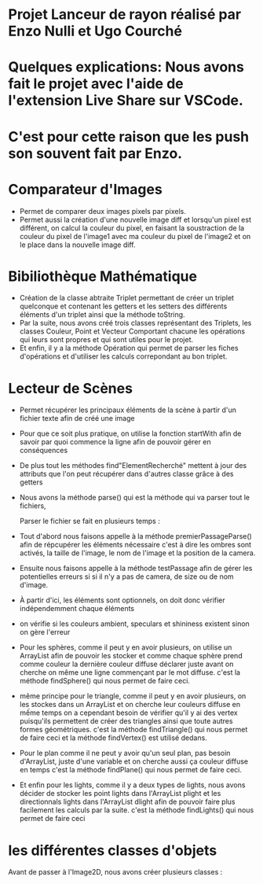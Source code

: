 # Projet Lanceur de rayon réalisé par Enzo Nulli et Ugo Courché
# Quelques explications: Nous avons fait le projet avec l'aide de l'extension Live Share sur VSCode.
# C'est pour cette raison que les push son souvent fait par Enzo.

# Comparateur d'Images

- Permet de comparer deux images pixels par pixels.
- Permet aussi la création d'une nouvelle image diff et lorsqu'un pixel est différent, 
  on calcul la couleur du pixel, en faisant la soustraction de la couleur du pixel de l'image1 avec ma couleur du pixel de l'image2 
  et on le place dans la nouvelle image diff.

# Bibiliothèque Mathématique

- Création de la classe abtraite Triplet permettant de créer un triplet quelconque et 
  contenant les getters et les setters des différents éléments d'un triplet ainsi que la méthode toString.
- Par la suite, nous avons créé trois classes représentant des Triplets, les classes Couleur, Point et Vecteur
  Comportant chacune les opérations qui leurs sont propres et qui sont utiles pour le projet.
- Et enfin, il y a la méthode Opération qui permet de parser les fiches d'opérations et d'utiliser les calculs correpondant au bon triplet.

# Lecteur de Scènes

- Permet récupérer les principaux éléments de la scène à partir d'un fichier texte afin de créé une image
- Pour que ce soit plus pratique, on utilise la fonction startWith afin de savoir par quoi commence la ligne afin de pouvoir gérer en conséquences
- De plus tout les méthodes find"ElementRecherché" mettent à jour des attributs que l'on peut récupérer dans d'autres classe grâce à des getters
- Nous avons la méthode parse() qui est la méthode qui va parser tout le fichiers,
  
  Parser le fichier se fait en plusieurs temps :
- Tout d'abord nous faisons appelle à la méthode premierPassageParse() afin de répcupérer les éléments nécessaire
  c'est à dire les ombres sont activés, la taille de l'image, le nom de l'image et la position de la camera.
- Ensuite nous faisons appelle à la méthode testPassage afin de gérer les potentielles erreurs si si il n'y a pas de camera, de size ou de nom d'image.
- À partir d'ici, les éléments sont optionnels, on doit donc vérifier indépendemment chaque éléments
- on vérifie si les couleurs ambient, speculars et shininess existent sinon on gère l'erreur
- Pour les sphères, comme il peut y en avoir plusieurs, on utilise un ArrayList afin de pouvoir les stocker et comme chaque sphère prend comme couleur
  la dernière couleur diffuse déclarer juste avant on cherche on même une ligne commençant par le mot diffuse.
  c'est la méthode findSphere() qui nous permet de faire ceci.
- même principe pour le triangle, comme il peut y en avoir plusieurs, on les stockes dans un ArrayList et on cherche leur couleurs diffuse en mếme temps
  on a cependant besoin de vérifier qu'il y ai des vertex puisqu'ils permettent de créer des triangles ainsi que toute autres formes géométriques.
  c'est la méthode findTriangle() qui nous permet de faire ceci et la méthode findVertex() est utilisé dedans.
- Pour le plan comme il ne peut y avoir qu'un seul plan, pas besoin d'ArrayList, juste d'une variable et on cherche aussi ça couleur diffuse en temps
  c'est la méthode findPlane() qui nous permet de faire ceci.
- Et enfin pour les lights, comme il y a deux types de lights, nous avons décider de stocker les point lights dans l'ArrayList plight et
  les directionnals lights dans l'ArrayList dlight afin de pouvoir faire plus facilement les calculs par la suite.
  c'est la méthode findLights() qui nous permet de faire ceci


# les différentes classes d'objets

Avant de passer à l'Image2D, nous avons créer plusieurs classes :


